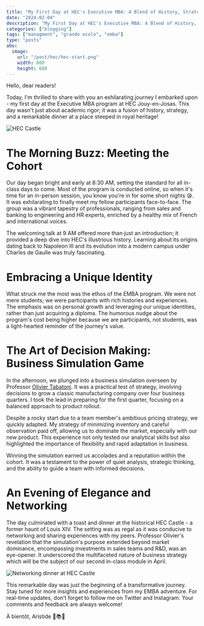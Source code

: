 ```yaml
---
title: "My First Day at HEC's Executive MBA: A Blend of History, Strategy, and Networking"
date: "2024-02-04"
description: "My First Day at HEC's Executive MBA: A Blend of History, Strategy, and Networking"
categories: ["blogging"]
tags: ["managment", "grande ecole", "emba"]
type: "posts"
abo:
  image:
    url: "/post/hec/hec-start.png"
    width: 800
    height: 600
---
```


Hello, dear readers!

Today, I'm thrilled to share with you an exhilarating journey I embarked upon - my first day at the Executive MBA program at HEC Jouy-en-Josas. This day wasn't just about academic rigor; it was a fusion of history, strategy, and a remarkable dinner at a place steeped in royal heritage!

![HEC Castle](/post/hec/castle.jpeg#center)

# The Morning Buzz: Meeting the Cohort

Our day began bright and early at 8:30 AM, setting the standard for all in-class days to come. Most of the program is conducted online, so when it's time for an in-person session, you know you're in for some short nights :sleepy:. It was exhilarating to finally meet my fellow participants face-to-face. The group was a vibrant tapestry of professionals, ranging from sales and banking to engineering and HR experts, enriched by a healthy mix of French and international voices.

The welcoming talk at 9 AM offered more than just an introduction; it provided a deep dive into HEC's illustrious history. Learning about its origins dating back to Napoleon III and its evolution into a modern campus under Charles de Gaulle was truly fascinating.

# Embracing a Unique Identity

What struck me the most was the ethos of the EMBA program. We were not mere students; we were participants with rich histories and experiences. The emphasis was on personal growth and leveraging our unique identities, rather than just acquiring a diploma. The humorous nudge about the program's cost being higher because we are participants, not students, was a light-hearted reminder of the journey's value.

# The Art of Decision Making: Business Simulation Game

In the afternoon, we plunged into a business simulation overseen by Professor [Olivier Tabatoni](http://www.oliviertabatoni.com/). It was a practical test of strategy, involving decisions to grow a classic manufacturing company over four business quarters. I took the lead in preparing for the first quarter, focusing on a balanced approach to product rollout.

Despite a rocky start due to a team member's ambitious pricing strategy, we quickly adapted. My strategy of minimizing inventory and careful observation paid off, allowing us to dominate the market, especially with our new product. This experience not only tested our analytical skills but also highlighted the importance of flexibility and rapid adaptation in business.

Winning the simulation earned us accolades and a reputation within the cohort. It was a testament to the power of quiet analysis, strategic thinking, and the ability to guide a team with informed decisions.

# An Evening of Elegance and Networking

The day culminated with a toast and dinner at the historical HEC Castle - a former haunt of Louis XIV. The setting was as regal as it was conducive to networking and sharing experiences with my peers.
Professor Olivier's revelation that the simulation's purpose extended beyond market dominance, encompassing investments in sales teams and R&D, was an eye-opener. It underscored the multifaceted nature of business strategy which will be the subject of our second in-class module in April.

![Networking dinner at HEC Castle](/post/hec/dinner.jpeg#center)

This remarkable day was just the beginning of a transformative journey. Stay tuned for more insights and experiences from my EMBA adventure. For real-time updates, don’t forget to follow me on Twitter and Instagram. Your comments and feedback are always welcome!

À bientôt, Aristide 🌟📚🌐

